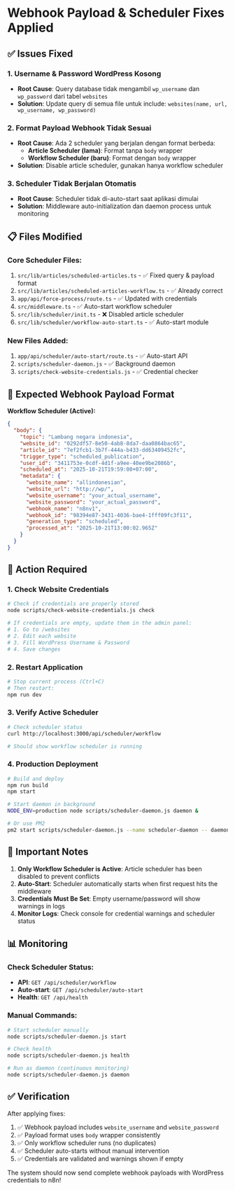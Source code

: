 # Webhook Payload & Scheduler Fixes Applied

## ✅ Issues Fixed

### 1. **Username & Password WordPress Kosong**
- **Root Cause**: Query database tidak mengambil `wp_username` dan `wp_password` dari tabel `websites`
- **Solution**: Update query di semua file untuk include: `websites(name, url, wp_username, wp_password)`

### 2. **Format Payload Webhook Tidak Sesuai**
- **Root Cause**: Ada 2 scheduler yang berjalan dengan format berbeda:
  - **Article Scheduler (lama)**: Format tanpa `body` wrapper
  - **Workflow Scheduler (baru)**: Format dengan `body` wrapper
- **Solution**: Disable article scheduler, gunakan hanya workflow scheduler

### 3. **Scheduler Tidak Berjalan Otomatis**
- **Root Cause**: Scheduler tidak di-auto-start saat aplikasi dimulai
- **Solution**: Middleware auto-initialization dan daemon process untuk monitoring

## 📋 Files Modified

### Core Scheduler Files:
1. `src/lib/articles/scheduled-articles.ts` - ✅ Fixed query & payload format
2. `src/lib/articles/scheduled-articles-workflow.ts` - ✅ Already correct
3. `app/api/force-process/route.ts` - ✅ Updated with credentials
4. `src/middleware.ts` - ✅ Auto-start workflow scheduler
5. `src/lib/scheduler/init.ts` - ❌ Disabled article scheduler
6. `src/lib/scheduler/workflow-auto-start.ts` - ✅ Auto-start module

### New Files Added:
1. `app/api/scheduler/auto-start/route.ts` - ✅ Auto-start API
2. `scripts/scheduler-daemon.js` - ✅ Background daemon
3. `scripts/check-website-credentials.js` - ✅ Credential checker

## 🎯 Expected Webhook Payload Format

**Workflow Scheduler (Active):**
```json
{
  "body": {
    "topic": "Lambang negara indonesia",
    "website_id": "0292df57-8e50-4ab8-8da7-daa0864bac65",
    "article_id": "7ef2fcb1-3b7f-444a-b433-dd63409452fc",
    "trigger_type": "scheduled_publication",
    "user_id": "3411753e-0cdf-4d1f-a9ee-40ee9be2086b",
    "scheduled_at": "2025-10-21T19:59:00+07:00",
    "metadata": {
      "website_name": "allindonesian",
      "website_url": "http://wp/",
      "website_username": "your_actual_username",
      "website_password": "your_actual_password",
      "webhook_name": "n8nv1",
      "webhook_id": "98394e87-3431-4036-bae4-1fff09fc3f11",
      "generation_type": "scheduled",
      "processed_at": "2025-10-21T13:00:02.965Z"
    }
  }
}
```

## 🔧 Action Required

### 1. **Check Website Credentials**
```bash
# Check if credentials are properly stored
node scripts/check-website-credentials.js check

# If credentials are empty, update them in the admin panel:
# 1. Go to /websites
# 2. Edit each website
# 3. Fill WordPress Username & Password
# 4. Save changes
```

### 2. **Restart Application**
```bash
# Stop current process (Ctrl+C)
# Then restart:
npm run dev
```

### 3. **Verify Active Scheduler**
```bash
# Check scheduler status
curl http://localhost:3000/api/scheduler/workflow

# Should show workflow scheduler is running
```

### 4. **Production Deployment**
```bash
# Build and deploy
npm run build
npm start

# Start daemon in background
NODE_ENV=production node scripts/scheduler-daemon.js daemon &

# Or use PM2
pm2 start scripts/scheduler-daemon.js --name scheduler-daemon -- daemon
```

## 🚨 Important Notes

1. **Only Workflow Scheduler is Active**: Article scheduler has been disabled to prevent conflicts
2. **Auto-Start**: Scheduler automatically starts when first request hits the middleware
3. **Credentials Must Be Set**: Empty username/password will show warnings in logs
4. **Monitor Logs**: Check console for credential warnings and scheduler status

## 📊 Monitoring

### Check Scheduler Status:
- **API**: `GET /api/scheduler/workflow`
- **Auto-start**: `GET /api/scheduler/auto-start`
- **Health**: `GET /api/health`

### Manual Commands:
```bash
# Start scheduler manually
node scripts/scheduler-daemon.js start

# Check health
node scripts/scheduler-daemon.js health

# Run as daemon (continuous monitoring)
node scripts/scheduler-daemon.js daemon
```

## ✅ Verification

After applying fixes:

1. ✅ Webhook payload includes `website_username` and `website_password`
2. ✅ Payload format uses `body` wrapper consistently
3. ✅ Only workflow scheduler runs (no duplicates)
4. ✅ Scheduler auto-starts without manual intervention
5. ✅ Credentials are validated and warnings shown if empty

The system should now send complete webhook payloads with WordPress credentials to n8n!